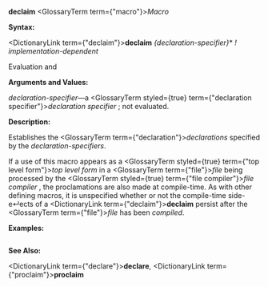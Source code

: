**declaim** <GlossaryTerm  term={"macro"}><i>Macro</i></GlossaryTerm> 



**Syntax:** 



<DictionaryLink  term={"declaim"}><b>declaim</b></DictionaryLink> *\{declaration-specifier\}*\* *! implementation-dependent* 



Evaluation and 



 



 



**Arguments and Values:** 



*declaration-specifier*—a <GlossaryTerm styled={true} term={"declaration specifier"}><i>declaration specifier</i></GlossaryTerm> ; not evaluated. 



**Description:** 



Establishes the <GlossaryTerm  term={"declaration"}><i>declarations</i></GlossaryTerm> specified by the *declaration-specifiers*. 



If a use of this macro appears as a <GlossaryTerm styled={true} term={"top level form"}><i>top level form</i></GlossaryTerm> in a <GlossaryTerm  term={"file"}><i>file</i></GlossaryTerm> being processed by the <GlossaryTerm styled={true} term={"file compiler"}><i>file compiler</i></GlossaryTerm> , the proclamations are also made at compile-time. As with other defining macros, it is unspecified whether or not the compile-time side-e↵ects of a <DictionaryLink  term={"declaim"}><b>declaim</b></DictionaryLink> persist after the <GlossaryTerm  term={"file"}><i>file</i></GlossaryTerm> has been *compiled*. 



**Examples:**
```lisp

```
**See Also:** 



<DictionaryLink  term={"declare"}><b>declare</b></DictionaryLink>, <DictionaryLink  term={"proclaim"}><b>proclaim</b></DictionaryLink> 



